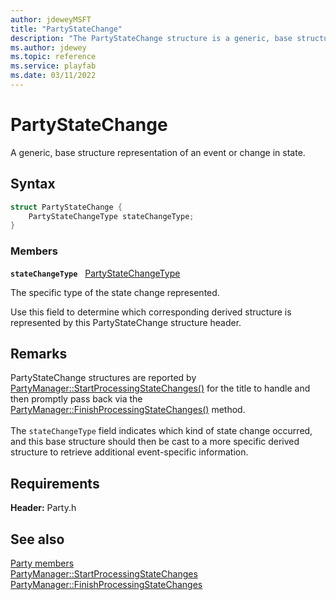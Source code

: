 ```yaml
---
author: jdeweyMSFT
title: "PartyStateChange"
description: "The PartyStateChange structure is a generic, base structure representation of an event or change in state."
ms.author: jdewey
ms.topic: reference
ms.service: playfab
ms.date: 03/11/2022
---
```


# PartyStateChange  

A generic, base structure representation of an event or change in state.  

## Syntax  
  
```cpp
struct PartyStateChange {  
    PartyStateChangeType stateChangeType;  
}  
```
  
### Members  
  
**`stateChangeType`** &nbsp; [PartyStateChangeType](../enums/partystatechangetype.md)  
  
The specific type of the state change represented.
  
Use this field to determine which corresponding derived structure is represented by this PartyStateChange structure header.
  
## Remarks  
  
PartyStateChange structures are reported by [PartyManager::StartProcessingStateChanges()](../classes/PartyManager/methods/partymanager_startprocessingstatechanges.md) for the title to handle and then promptly pass back via the [PartyManager::FinishProcessingStateChanges()](../classes/PartyManager/methods/partymanager_finishprocessingstatechanges.md) method. <br /><br /> The ```stateChangeType``` field indicates which kind of state change occurred, and this base structure should then be cast to a more specific derived structure to retrieve additional event-specific information.
  
## Requirements  
  
**Header:** Party.h
  
## See also  
[Party members](../party_members.md)  
[PartyManager::StartProcessingStateChanges](../classes/PartyManager/methods/partymanager_startprocessingstatechanges.md)  
[PartyManager::FinishProcessingStateChanges](../classes/PartyManager/methods/partymanager_finishprocessingstatechanges.md)
  
  
